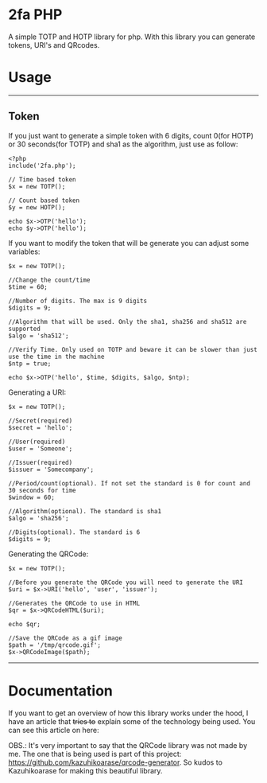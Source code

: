 # 2fa PHP

A simple TOTP and HOTP library for php. With this library you can generate tokens, URI's and QRcodes.

# Usage
____
## Token

If you just want to generate a simple token with 6 digits, count 0(for HOTP) or 30 seconds(for TOTP) and sha1 as the algorithm, just use as follow:

```
<?php
include('2fa.php');

// Time based token
$x = new TOTP();

// Count based token
$y = new HOTP();

echo $x->OTP('hello');
echo $y->OTP('hello');
```

If you want to modify the token that will be generate you can adjust some variables:

```
$x = new TOTP();

//Change the count/time
$time = 60;

//Number of digits. The max is 9 digits
$digits = 9;

//Algorithm that will be used. Only the sha1, sha256 and sha512 are supported
$algo = 'sha512';

//Verify Time. Only used on TOTP and beware it can be slower than just use the time in the machine
$ntp = true;

echo $x->OTP('hello', $time, $digits, $algo, $ntp);
```

Generating a URI:

```
$x = new TOTP();

//Secret(required)
$secret = 'hello';

//User(required)
$user = 'Someone';

//Issuer(required)
$issuer = 'Somecompany';

//Period/count(optional). If not set the standard is 0 for count and 30 seconds for time
$window = 60;

//Algorithm(optional). The standard is sha1
$algo = 'sha256';

//Digits(optional). The standard is 6
$digits = 9;
```

Generating the QRCode:
```
$x = new TOTP();

//Before you generate the QRCode you will need to generate the URI
$uri = $x->URI('hello', 'user', 'issuer');

//Generates the QRCode to use in HTML
$qr = $x->QRCodeHTML($uri);

echo $qr;

//Save the QRCode as a gif image 
$path = '/tmp/qrcode.gif';
$x->QRCodeImage($path);
``` 
___
# Documentation
If you want to get an overview of how this library works under the hood, I have an article that ~~tries to~~ explain some of the technology being used. You can see this article on here: 

OBS.: It's very important to say that the QRCode library was not made by me. The one that is being used is part of this project: https://github.com/kazuhikoarase/qrcode-generator. So kudos to Kazuhikoarase for making this beautiful library.
